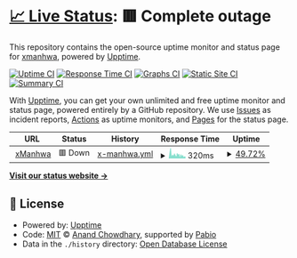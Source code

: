 # [📈 Live Status](https://status.xmanhwa.net): <!--live status--> **🟥 Complete outage**

This repository contains the open-source uptime monitor and status page for [xmanhwa](https://status.xmanhwa.net), powered by [Upptime](https://github.com/upptime/upptime).

[![Uptime CI](https://github.com/xmanhwa/upptime/workflows/Uptime%20CI/badge.svg)](https://github.com/xmanhwa/upptime/actions?query=workflow%3A%22Uptime+CI%22)
[![Response Time CI](https://github.com/xmanhwa/upptime/workflows/Response%20Time%20CI/badge.svg)](https://github.com/xmanhwa/upptime/actions?query=workflow%3A%22Response+Time+CI%22)
[![Graphs CI](https://github.com/xmanhwa/upptime/workflows/Graphs%20CI/badge.svg)](https://github.com/xmanhwa/upptime/actions?query=workflow%3A%22Graphs+CI%22)
[![Static Site CI](https://github.com/xmanhwa/upptime/workflows/Static%20Site%20CI/badge.svg)](https://github.com/xmanhwa/upptime/actions?query=workflow%3A%22Static+Site+CI%22)
[![Summary CI](https://github.com/xmanhwa/upptime/workflows/Summary%20CI/badge.svg)](https://github.com/xmanhwa/upptime/actions?query=workflow%3A%22Summary+CI%22)

With [Upptime](https://upptime.js.org), you can get your own unlimited and free uptime monitor and status page, powered entirely by a GitHub repository. We use [Issues](https://github.com/xmanhwa/upptime/issues) as incident reports, [Actions](https://github.com/xmanhwa/upptime/actions) as uptime monitors, and [Pages](https://status.xmanhwa.net) for the status page.

<!--start: status pages-->
<!-- This summary is generated by Upptime (https://github.com/upptime/upptime) -->
<!-- Do not edit this manually, your changes will be overwritten -->
<!-- prettier-ignore -->
| URL | Status | History | Response Time | Uptime |
| --- | ------ | ------- | ------------- | ------ |
| <img alt="" src="https://icons.duckduckgo.com/ip3/xmanhwa.net.ico" height="13"> [xManhwa](https://xmanhwa.net) | 🟥 Down | [x-manhwa.yml](https://github.com/xmanhwa/uptime/commits/HEAD/history/x-manhwa.yml) | <details><summary><img alt="Response time graph" src="./graphs/x-manhwa/response-time-week.png" height="20"> 320ms</summary><br><a href="https://status.xmanhwa.net/history/x-manhwa"><img alt="Response time 321" src="https://img.shields.io/endpoint?url=https%3A%2F%2Fraw.githubusercontent.com%2Fxmanhwa%2Fuptime%2FHEAD%2Fapi%2Fx-manhwa%2Fresponse-time.json"></a><br><a href="https://status.xmanhwa.net/history/x-manhwa"><img alt="24-hour response time 147" src="https://img.shields.io/endpoint?url=https%3A%2F%2Fraw.githubusercontent.com%2Fxmanhwa%2Fuptime%2FHEAD%2Fapi%2Fx-manhwa%2Fresponse-time-day.json"></a><br><a href="https://status.xmanhwa.net/history/x-manhwa"><img alt="7-day response time 320" src="https://img.shields.io/endpoint?url=https%3A%2F%2Fraw.githubusercontent.com%2Fxmanhwa%2Fuptime%2FHEAD%2Fapi%2Fx-manhwa%2Fresponse-time-week.json"></a><br><a href="https://status.xmanhwa.net/history/x-manhwa"><img alt="30-day response time 515" src="https://img.shields.io/endpoint?url=https%3A%2F%2Fraw.githubusercontent.com%2Fxmanhwa%2Fuptime%2FHEAD%2Fapi%2Fx-manhwa%2Fresponse-time-month.json"></a><br><a href="https://status.xmanhwa.net/history/x-manhwa"><img alt="1-year response time 321" src="https://img.shields.io/endpoint?url=https%3A%2F%2Fraw.githubusercontent.com%2Fxmanhwa%2Fuptime%2FHEAD%2Fapi%2Fx-manhwa%2Fresponse-time-year.json"></a></details> | <details><summary><a href="https://status.xmanhwa.net/history/x-manhwa">49.72%</a></summary><a href="https://status.xmanhwa.net/history/x-manhwa"><img alt="All-time uptime 95.23%" src="https://img.shields.io/endpoint?url=https%3A%2F%2Fraw.githubusercontent.com%2Fxmanhwa%2Fuptime%2FHEAD%2Fapi%2Fx-manhwa%2Fuptime.json"></a><br><a href="https://status.xmanhwa.net/history/x-manhwa"><img alt="24-hour uptime 0.00%" src="https://img.shields.io/endpoint?url=https%3A%2F%2Fraw.githubusercontent.com%2Fxmanhwa%2Fuptime%2FHEAD%2Fapi%2Fx-manhwa%2Fuptime-day.json"></a><br><a href="https://status.xmanhwa.net/history/x-manhwa"><img alt="7-day uptime 49.72%" src="https://img.shields.io/endpoint?url=https%3A%2F%2Fraw.githubusercontent.com%2Fxmanhwa%2Fuptime%2FHEAD%2Fapi%2Fx-manhwa%2Fuptime-week.json"></a><br><a href="https://status.xmanhwa.net/history/x-manhwa"><img alt="30-day uptime 85.30%" src="https://img.shields.io/endpoint?url=https%3A%2F%2Fraw.githubusercontent.com%2Fxmanhwa%2Fuptime%2FHEAD%2Fapi%2Fx-manhwa%2Fuptime-month.json"></a><br><a href="https://status.xmanhwa.net/history/x-manhwa"><img alt="1-year uptime 95.23%" src="https://img.shields.io/endpoint?url=https%3A%2F%2Fraw.githubusercontent.com%2Fxmanhwa%2Fuptime%2FHEAD%2Fapi%2Fx-manhwa%2Fuptime-year.json"></a></details>

<!--end: status pages-->

[**Visit our status website →**](https://status.xmanhwa.net)

## 📄 License

- Powered by: [Upptime](https://github.com/upptime/upptime)
- Code: [MIT](./LICENSE) © [Anand Chowdhary](https://anandchowdhary.com), supported by [Pabio](https://pabio.com)
- Data in the `./history` directory: [Open Database License](https://opendatacommons.org/licenses/odbl/1-0/)

